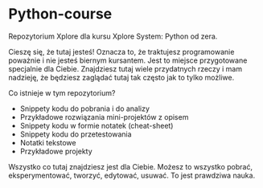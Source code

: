 # Python-course
Repozytorium Xplore dla kursu Xplore System: Python od zera.

Cieszę się, że tutaj jesteś! Oznacza to, że traktujesz programowanie poważnie i nie jesteś biernym kursantem. Jest to miejsce przygotowane specjalnie dla Ciebie. Znajdziesz tutaj wiele przydatnych rzeczy i mam nadzieję, że będziesz zaglądać tutaj tak często jak to tylko możliwe.

Co istnieje w tym repozytorium?
- Snippety kodu do pobrania i do analizy
- Przykładowe rozwiązania mini-projektów z opisem
- Snippety kodu w formie notatek (cheat-sheet)
- Snippety kodu do przetestowania
- Notatki tekstowe
- Przykładowe projekty

Wszystko co tutaj znajdziesz jest dla Ciebie. Możesz to wszystko pobrać, eksperymentować, tworzyć, edytować, usuwać. To jest prawdziwa nauka.
